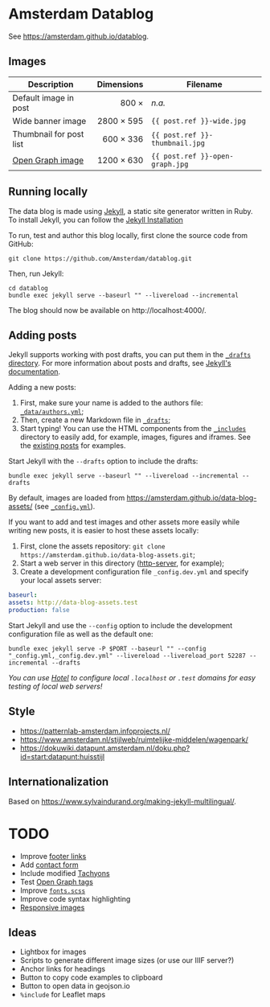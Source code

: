 # Amsterdam Datablog

See https://amsterdam.github.io/datablog.

## Images

| Description                        | Dimensions  | Filename                        |
|------------------------------------|------------:|---------------------------------|
| Default image in post              | 800 × | _n.a._       |
| Wide banner image                  | 2800 × 595  | `{{ post.ref }}-wide.jpg`       |
| Thumbnail for post list            |  600 × 336  | `{{ post.ref }}-thumbnail.jpg`  |
| [Open Graph image](http://ogp.me/) | 1200 × 630  | `{{ post.ref }}-open-graph.jpg` |

## Running locally

The data blog is made using [Jekyll](https://jekyllrb.com/), a static site generator written in Ruby.  To install Jekyll, you can follow the [Jekyll Installation](https://jekyllrb.com/docs/installation/macos/)

To run, test and author this blog locally, first clone the source code from GitHub:

    git clone https://github.com/Amsterdam/datablog.git

Then, run Jekyll:

    cd datablog
    bundle exec jekyll serve --baseurl "" --livereload --incremental

The blog should now be available on http://localhost:4000/.

## Adding posts

Jekyll supports working with post drafts, you can put them in the [`_drafts` directory](_drafts). For more information about posts and drafts, see [Jekyll's documentation](https://jekyllrb.com/docs/posts/#drafts).

Adding a new posts:

1. First, make sure your name is added to the authors file: [`_data/authors.yml`](_data/authors.yml);
2. Then, create a new Markdown file in [`_drafts`](_drafts);
3. Start typing! You can use the HTML components from the [`_includes`](_includes) directory to easily add, for example, images, figures and iframes. See the [existing posts](_posts) for examples.

Start Jekyll with the `--drafts` option to include the drafts:

    bundle exec jekyll serve --baseurl "" --livereload --incremental --drafts

By default, images are loaded from https://amsterdam.github.io/data-blog-assets/ (see [`_config.yml`](_config.yml)).

If you want to add and test images and other assets more easily while writing new posts, it is easier to host these assets locally:

1. First, clone the assets repository: `git clone https://amsterdam.github.io/data-blog-assets.git`;
2. Start a web server in this directory ([http-server](https://github.com/indexzero/http-server), for example);
3. Create a development configuration file `_config.dev.yml` and specify your local assets server:

```yml
baseurl:
assets: http://data-blog-assets.test
production: false
```

Start Jekyll and use the `--config` option to include the development configuration file as well as the default one:

    bundle exec jekyll serve -P $PORT --baseurl "" --config "_config.yml,_config.dev.yml" --livereload --livereload_port 52287 --incremental --drafts

_You can use [Hotel](https://github.com/typicode/hotel) to configure local `.localhost` or `.test` domains for easy testing of local web servers!_

## Style

- https://patternlab-amsterdam.infoprojects.nl/
- https://www.amsterdam.nl/stijlweb/ruimtelijke-middelen/wagenpark/
- https://dokuwiki.datapunt.amsterdam.nl/doku.php?id=start:datapunt:huisstijl

## Internationalization

Based on https://www.sylvaindurand.org/making-jekyll-multilingual/.

# TODO

- Improve [footer links](_includes/footer.liquid)
- Add [contact form](https://medium.com/datafire-io/simple-backends-four-ways-to-implement-a-contact-us-form-on-a-static-website-10fc430984a4)
- Include modified [Tachyons](https://github.com/tachyons-css/tachyons/)
- Test [Open Graph tags](http://ogp.me/)
- Improve [`fonts.scss`](assets/css/fonts.scss)
- Improve code syntax highlighting
- [Responsive images](https://developer.mozilla.org/en-US/docs/Learn/HTML/Multimedia_and_embedding/Responsive_images#How_do_you_create_responsive_images)

## Ideas

- Lightbox for images
- Scripts to generate different image sizes (or use our IIIF server?)
- Anchor links for headings
- Button to copy code examples to clipboard
- Button to open data in geojson.io
- `%include` for Leaflet maps
